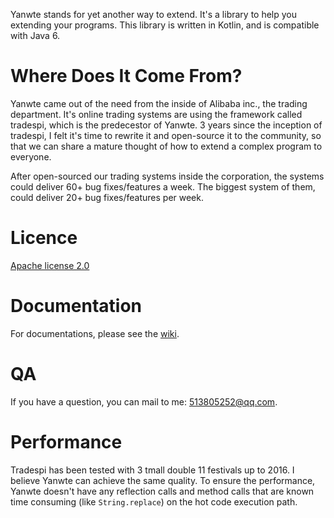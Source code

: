 Yanwte stands for yet another way to extend. It's a library to help you extending your programs. This library is written in Kotlin, and is compatible with Java 6.

# Where Does It Come From?

Yanwte came out of the need from the inside of Alibaba inc., the trading department. It's online trading systems are using the framework called tradespi, which is the predecestor of Yanwte. 3 years since the inception of tradespi, I felt it's time to rewrite it and open-source it to the community, so that we can share a mature thought of how to extend a complex program to everyone.

After open-sourced our trading systems inside the corporation, the systems could deliver 60+ bug fixes/features a week. The biggest system of them, could deliver 20+ bug fixes/features per week.

# Licence

[Apache license 2.0](http://www.apache.org/licenses/LICENSE-2.0.txt)

# Documentation

For documentations, please see the [wiki](https://github.com/winteryoung/yanwte/wiki).

# QA

If you have a question, you can mail to me: 513805252@qq.com.

# Performance

Tradespi has been tested with 3 tmall double 11 festivals up to 2016. I believe Yanwte can achieve the same quality. To ensure the performance, Yanwte doesn't have any reflection calls and method calls that are known time consuming (like `String.replace`) on the hot code execution path.
